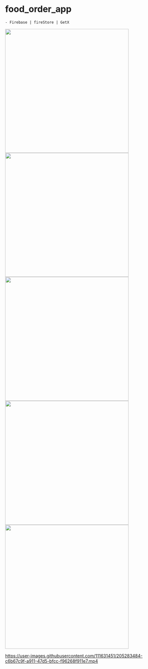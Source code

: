 # food_order_app

    - Firebase | fireStore | GetX

 <img src="https://user-images.githubusercontent.com/111631451/205281223-eb6efaf3-e953-44d0-a0c0-76f6e90e400f.png" style="height:400px"/> <img src="https://user-images.githubusercontent.com/111631451/205281457-56334628-9999-4892-96dd-7c41c6b7a5c8.png" style="height:400px"/><img src="https://user-images.githubusercontent.com/111631451/205281510-105715c2-83f3-42f6-949b-1a74bedd58e7.png" style="height:400px"/><img src="https://user-images.githubusercontent.com/111631451/205281619-74129c4a-e5ec-4ddf-8737-aea5799a195d.png" style="height:400px"/><img src="https://user-images.githubusercontent.com/111631451/205281698-0f038a4c-d821-417f-9c4f-f8e281898103.png" style="height:400px"/>

https://user-images.githubusercontent.com/111631451/205283484-c6b67c9f-a911-47d5-bfcc-f96268f911e7.mp4

